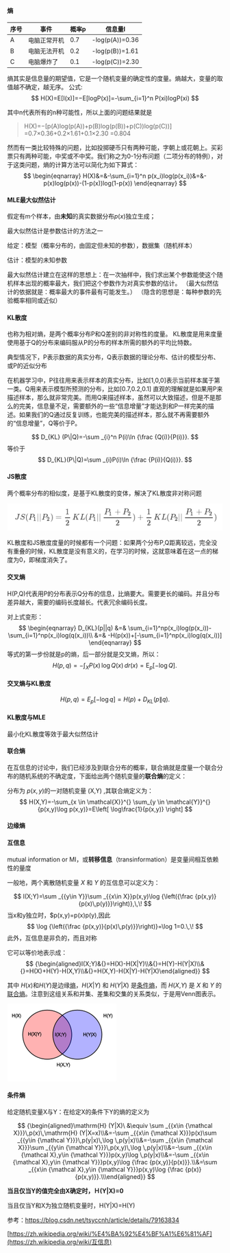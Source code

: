 #### 熵

| 序号 | 事件         | 概率p | 信息量I         |
| ---- | ------------ | ----- | --------------- |
| A    | 电脑正常开机 | 0.7   | -log(p(A))=0.36 |
| B    | 电脑无法开机 | 0.2   | -log(p(B))=1.61 |
| C    | 电脑爆炸了   | 0.1   | -log(p(C))=2.30 |

熵其实是信息量的期望值，它是一个随机变量的确定性的度量。熵越大，变量的取值越不确定，越无序。
公式:
$$
H(X)=E[I(x)]=−E[logP(x)]=-\sum_{i=1}^n P(xi)logP(xi)
$$

其中n代表所有的n种可能性，所以上面的问题结果就是


>H(X)=−[p(A)log(p(A))+p(B)log(p(B))+p(C))log(p(C))]
=0.7×0.36+0.2×1.61+0.1×2.30
=0.804

然而有一类比较特殊的问题，比如投掷硬币只有两种可能，字朝上或花朝上。买彩票只有两种可能，中奖或不中奖。我们称之为0-1分布问题（二项分布的特例），对于这类问题，熵的计算方法可以简化为如下算式：
$$
\begin{eqnarray}
H(X)&=&-\sum_{i=1}^n p(x_i)log(p(x_i))&=&-p(x)log(p(x))-(1-p(x))log(1-p(x))
\end{eqnarray}
$$



#### MLE最大似然估计

假定有m个样本，由**未知**的真实数据分布$p(x)$独立生成；

最大似然估计是参数估计的方法之一

给定：模型（概率分布的，由固定但未知的参数），数据集（随机样本）

估计：模型的未知参数

最大似然估计建立在这样的思想上：在一次抽样中，我们求出某个参数能使这个随机样本出现的概率最大，我们把这个参数作为对真实参数的估计。
（最大似然估计的依据就是：概率最大的事件最有可能发生。）
（隐含的思想是：每种参数的先验概率相同或近似）

#### KL散度

也称为相对熵，是两个概率分布P和Q差别的非对称性的度量。 KL散度是用来度量使用基于Q的分布来编码服从P的分布的样本所需的额外的平均比特数。

典型情况下，P表示数据的真实分布，Q表示数据的理论分布、估计的模型分布、或P的近似分布

在机器学习中，P往往用来表示样本的真实分布，比如[1,0,0]表示当前样本属于第一类。Q用来表示模型所预测的分布，比如[0.7,0.2,0.1]
直观的理解就是如果用P来描述样本，那么就非常完美。而用Q来描述样本，虽然可以大致描述，但是不是那么的完美，信息量不足，需要额外的一些“信息增量”才能达到和P一样完美的描述。如果我们的Q通过反复训练，也能完美的描述样本，那么就不再需要额外的“信息增量”，Q等价于P。

$$
D_{KL} (P\|Q)=-\sum _{i}^n P(i)\ln {\frac {Q(i)}{P(i)}}.
$$
等价于
$$
D_{KL}(P\|Q)=\sum _{i}P(i)\ln {\frac {P(i)}{Q(i)}}.
$$

#### JS散度

两个概率分布的相似度，是基于KL散度的变体，解决了KL散度非对称问题

![img](imags/3596589-26065ae8c3b8b87f.png)

KL散度和JS散度度量的时候都有一个问题：如果两个分布P,Q距离较远，完全没有重叠的时候，KL散度是没有意义的，在学习的时候，这就意味着在这一点的梯度为0，即梯度消失了。

#### 交叉熵

H(P,Q)代表用P的分布表示Q分布的信息，比熵要大。需要更长的编码。并且分布差异越大，需要的编码长度越长。代表冗余编码长度。

对上式变形：
$$
\begin{eqnarray}
D_{KL}(p||q) &=& \sum_{i=1}^np(x_i)log(p(x_i))-\sum_{i=1}^np(x_i)log(q(x_i))\\
&=& -H(p(x))+[-\sum_{i=1}^np(x_i)log(q(x_i))]
\end{eqnarray}
$$
等式的第一步份就是p的熵，后一部分就是交叉熵，所以：
$$
{\displaystyle H(p,q)=-\int _{X}P(x)\,\log Q(x)\,dr(x)=\operatorname {E} _{p}[-\log Q].\!}
$$

#### 交叉熵与KL散度
$$
{H}(p,q)= E_{p}[-\log q]={H}(p)+D_{{{KL}}}(p\|q).
$$

#### KL散度与MLE

最小化KL散度等效于最大似然估计

#### 联合熵

在互信息的讨论中，我们已经涉及到联合分布的概率，联合熵就是度量一个联合分布的随机系统的不确定度，下面给出两个随机变量的**联合熵**的定义：

分布为 $p(x,y)$的一对随机变量 (X,Y) ,其联合熵定义为：
$$
H(X,Y)=-\sum_{x \in \mathcal{X}}^{} \sum_{y \in \mathcal{Y}}^{} {p(x,y)\log p(x,y)}=E\left[ \log\frac{1}{p(x,y)} \right]
$$

#### 边缘熵

#### 互信息

mutual information or MI，或**转移信息**（transinformation）是变量间相互依赖性的量度

一般地，两个离散随机变量 *X* 和 *Y* 的互信息可以定义为：

$$
I(X;Y)=\sum _{{y\in Y}}\sum _{{x\in X}}p(x,y)\log {\left({\frac  {p(x,y)}{p(x)\,p(y)}}\right)},\,\!
$$
当x和y独立时，$p(x,y)=p(x)p(y),因此
$$
\log {\left({\frac  {p(x,y)}{p(x)\,p(y)}}\right)}=\log 1=0.\,\!
$$
此外，互信息是非负的，而且对称

它可以等价地表示成：  
$$
{\begin{aligned}I(X;Y)&{}=H(X)-H(X|Y)\\&{}=H(Y)-H(Y|X)\\&{}=H(X)+H(Y)-H(X,Y)\\&{}=H(X,Y)-H(X|Y)-H(Y|X)\end{aligned}}
$$

其中 $H(x)$和$H(Y)$是边缘[熵](https://zh.wikipedia.org/wiki/信息熵)，*H*(*X*|*Y*) 和 *H*(*Y*|*X*) 是[条件熵](https://zh.wikipedia.org/wiki/条件熵)，而 *H*(*X*,*Y*) 是 *X* 和 *Y* 的[联合熵](https://zh.wikipedia.org/wiki/联合熵)。注意到这组关系和并集、差集和交集的关系类似，于是用Venn图表示。

![img](imags/256px-Entropy-mutual-information-relative-entropy-relation-diagram.svg.png)

#### 条件熵

给定随机变量X与Y：在给定X的条件下Y的熵的定义为

$$
{\begin{aligned}\mathrm{H} (Y|X)\ &\equiv \sum _{{x\in {\mathcal  X}}}\,p(x)\,\mathrm{H} (Y|X=x)\\&=-\sum _{{x\in {\mathcal  X}}}p(x)\sum _{{y\in {\mathcal  Y}}}\,p(y|x)\,\log \,p(y|x)\\&=-\sum _{{x\in {\mathcal  X}}}\sum _{{y\in {\mathcal  Y}}}\,p(x,y)\,\log \,p(y|x)\\&=-\sum _{{x\in {\mathcal  X},y\in {\mathcal  Y}}}p(x,y)\log \,p(y|x)\\&=-\sum _{{x\in {\mathcal  X},y\in {\mathcal  Y}}}p(x,y)\log {\frac  {p(x,y)}{p(x)}}.\\&=\sum _{{x\in {\mathcal  X},y\in {\mathcal  Y}}}p(x,y)\log {\frac  {p(x)}{p(x,y)}}.\\\end{aligned}}
$$

**当且仅当Y的值完全由X确定时，Ｈ(Y|X)=0**

当且仅当Y和X为独立随机变量时，H(Y|X)=H(Y)



参考：https://blog.csdn.net/tsyccnh/article/details/79163834

[https://zh.wikipedia.org/wiki/%E4%BA%92%E4%BF%A1%E6%81%AF](https://zh.wikipedia.org/wiki/互信息)

